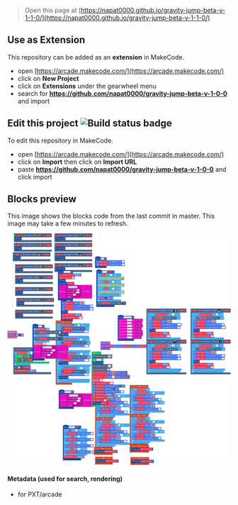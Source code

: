  


> Open this page at [https://napat0000.github.io/gravity-jump-beta-v-1-1-0/](https://napat0000.github.io/gravity-jump-beta-v-1-1-0/)

## Use as Extension

This repository can be added as an **extension** in MakeCode.

* open [https://arcade.makecode.com/](https://arcade.makecode.com/)
* click on **New Project**
* click on **Extensions** under the gearwheel menu
* search for **https://github.com/napat0000/gravity-jump-beta-v-1-0-0** and import

## Edit this project ![Build status badge](https://github.com/napat0000/gravity-jump-beta-v-1-0-0/workflows/MakeCode/badge.svg)

To edit this repository in MakeCode.

* open [https://arcade.makecode.com/](https://arcade.makecode.com/)
* click on **Import** then click on **Import URL**
* paste **https://github.com/napat0000/gravity-jump-beta-v-1-0-0** and click import

## Blocks preview

This image shows the blocks code from the last commit in master.
This image may take a few minutes to refresh.

![A rendered view of the blocks](https://github.com/napat0000/gravity-jump-beta-v-1-0-0/raw/master/.github/makecode/blocks.png)

#### Metadata (used for search, rendering)

* for PXT/arcade
<script src="https://makecode.com/gh-pages-embed.js"></script><script>makeCodeRender("{{ site.makecode.home_url }}", "{{ site.github.owner_name }}/{{ site.github.repository_name }}");</script>
